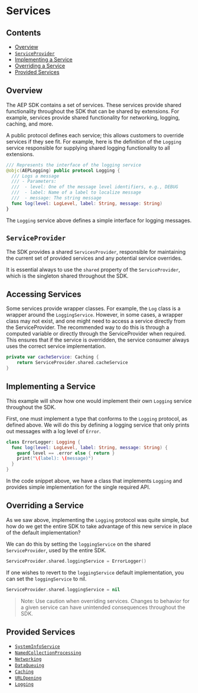 # Services

## Contents
- [Overview](#overview)
-  [`ServiceProvider`](#serviceprovider)
- [Implementing a Service](#implementing-a-service)
- [Overriding a Service](#overriding-a-service)
- [Provided Services](#provided-services)

## Overview

The AEP SDK contains a set of services. These services provide shared functionality throughout the SDK that can be shared by extensions. For example, services provide shared functionality for networking, logging, caching, and more.

A public protocol defines each service; this allows customers to override services if they see fit. For example, here is the definition of the `Logging` service responsible for supplying shared logging functionality to all extensions.

```swift
/// Represents the interface of the logging service
@objc(AEPLogging) public protocol Logging {
  /// Logs a message
  /// - Parameters:
  ///  - level: One of the message level identifiers, e.g., DEBUG
  ///  - label: Name of a label to localize message
  ///  - message: The string message
  func log(level: LogLevel, label: String, message: String)
}
```

The `Logging` service above defines a simple interface for logging messages.

## `ServiceProvider`

The SDK provides a shared `ServicesProvider`, responsible for maintaining the current set of provided services and any potential service overrides. 

It is essential always to use the `shared` property of the `ServiceProvider`, which is the singleton shared throughout the SDK.

## Accessing Services

Some services provide wrapper classes. For example, the `Log` class is a wrapper around the `LoggingService`. However, in some cases, a wrapper class may not exist, and one might need to access a service directly from the ServiceProvider. The recommended way to do this is through a computed variable or directly through the ServiceProvider when required. This ensures that if the service is overridden, the service consumer always uses the correct service implementation.

```swift
private var cacheService: Caching {
    return ServiceProvider.shared.cacheService
}
```

## Implementing a Service

This example will show how one would implement their own `Logging` service throughout the SDK.

First, one must implement a type that conforms to the `Logging` protocol, as defined above. We will do this by defining a logging service that only prints out messages with a log level of `Error`.

```swift
class ErrorLogger: Logging {
  func log(level: LogLevel, label: String, message: String) {
    guard level == .error else { return }
    print("\(label): \(message)")
  }
}
```

In the code snippet above, we have a class that implements `Logging` and provides simple implementation for the single required API.

## Overriding a Service

As we saw above, implementing the `Logging` protocol was quite simple, but how do we get the entire SDK to take advantage of this new service in place of the default implementation?

We can do this by setting the `loggingService` on the shared `ServiceProvider`, used by the entire SDK.

```swift
ServiceProvider.shared.loggingService = ErrorLogger()
```

If one wishes to revert to the `loggingService` default implementation, you can set the `loggingService` to nil.

```swift
ServiceProvider.shared.loggingService = nil
```

> Note: Use caution when overriding services. Changes to behavior for a given service can have unintended consequences throughout the SDK.

## Provided Services

- [`SystemInfoService`](./Caching.md)
- [`NamedCollectionProcessing`](./NamedCollectionProcessing.md)
- [`Networking`](./Networking.md)
- [`DataQueuing`](./DataQueuing.md)
- [`Caching`](./Caching.md)
- [`URLOpening`](./URLOpening.md)
- [`Logging`](./Logging.md)
